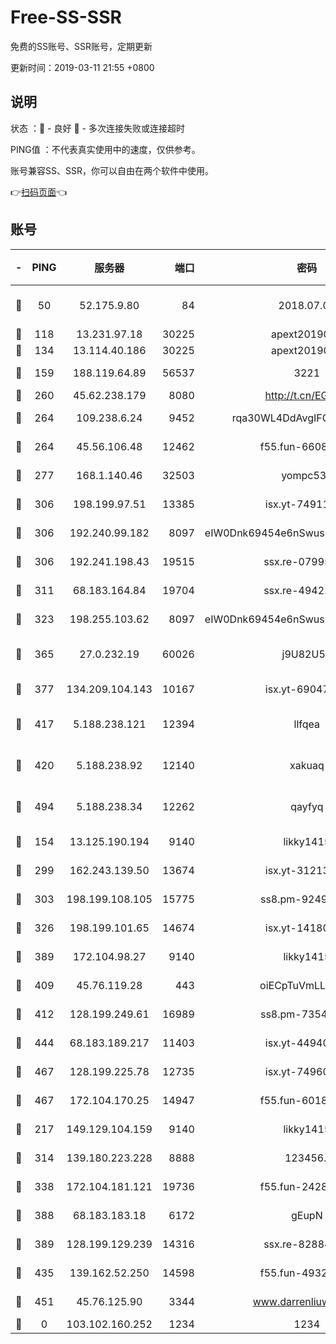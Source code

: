 # Free-SS-SSR

免费的SS账号、SSR账号，定期更新

更新时间：2019-03-11 21:55 +0800

## 说明

状态     ：🙂 - 良好 🙁 - 多次连接失败或连接超时

PING值   ：不代表真实使用中的速度，仅供参考。

账号兼容SS、SSR，你可以自由在两个软件中使用。

👉[扫码页面](https://liesauer.github.io/Free-SS-SSR/)👈

## 账号

|-|PING|服务器|端口|密码|加密方式|区域|
|:----:|:----:|:-----:|-----:|:----:|:----:|:----:|
|🙂|50|52.175.9.80|84|2018.07.07|chacha20-ietf-poly1305|HK|
|🙂|118|13.231.97.18|30225|apext2019006|chacha20|JP|
|🙂|134|13.114.40.186|30225|apext2019006|chacha20|JP|
|🙂|159|188.119.64.89|56537|3221|aes-256-cfb|RU|
|🙂|260|45.62.238.179|8080|http://t.cn/EGJIyrl|rc4-md5|CA|
|🙂|264|109.238.6.24|9452|rqa30WL4DdAvgIFG6Fs3znzTa|aes-256-cfb|FR|
|🙂|264|45.56.106.48|12462|f55.fun-66086122|aes-256-cfb|US|
|🙂|277|168.1.140.46|32503|yompc535|aes-256-cfb|AU|
|🙂|306|198.199.97.51|13385|isx.yt-74911301|aes-256-cfb|US|
|🙂|306|192.240.99.182|8097|eIW0Dnk69454e6nSwuspv9DmS201tQ0D|aes-256-cfb|US|
|🙂|306|192.241.198.43|19515|ssx.re-07995804|aes-256-cfb|US|
|🙂|311|68.183.164.84|19704|ssx.re-49422223|aes-256-cfb|US|
|🙂|323|198.255.103.62|8097|eIW0Dnk69454e6nSwuspv9DmS201tQ0D|aes-256-cfb|US|
|🙂|365|27.0.232.19|60026|j9U82U53|xchacha20-ietf-poly1305|HK|
|🙂|377|134.209.104.143|10167|isx.yt-69047403|aes-256-cfb|SG|
|🙂|417|5.188.238.121|12394|llfqea|chacha20-ietf-poly1305|BR|
|🙂|420|5.188.238.92|12140|xakuaq|chacha20-ietf-poly1305|BR|
|🙂|494|5.188.238.34|12262|qayfyq|chacha20-ietf-poly1305|BR|
|🙂|154|13.125.190.194|9140|likky1415|aes-256-cfb|KR|
|🙂|299|162.243.139.50|13674|isx.yt-31213260|aes-256-cfb|US|
|🙂|303|198.199.108.105|15775|ss8.pm-92495647|aes-256-cfb|US|
|🙂|326|198.199.101.65|14674|isx.yt-14180175|aes-256-cfb|US|
|🙂|389|172.104.98.27|9140|likky1415|aes-256-cfb|JP|
|🙂|409|45.76.119.28|443|oiECpTuVmLLxk4Ts|aes-256-cfb|AU|
|🙂|412|128.199.249.61|16989|ss8.pm-73548134|aes-256-cfb|SG|
|🙂|444|68.183.189.217|11403|isx.yt-44940799|aes-256-cfb|SG|
|🙂|467|128.199.225.78|12735|isx.yt-74960078|aes-256-cfb|SG|
|🙂|467|172.104.170.25|14947|f55.fun-60187573|aes-256-cfb|SG|
|🙁|217|149.129.104.159|9140|likky1415|aes-256-cfb|HK|
|🙁|314|139.180.223.228|8888|123456..|aes-256-cfb|JP|
|🙁|338|172.104.181.121|19736|f55.fun-24285581|aes-256-cfb|SG|
|🙁|388|68.183.183.18|6172|gEupN|aes-256-cfb|SG|
|🙁|389|128.199.129.239|14316|ssx.re-82884853|aes-256-cfb|SG|
|🙁|435|139.162.52.250|14598|f55.fun-49326639|aes-256-cfb|SG|
|🙁|451|45.76.125.90|3344|www.darrenliuwei.com|aes-256-cfb|AU|
|🙁|0|103.102.160.252|1234|1234|rc4-md5|JP|
